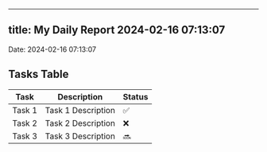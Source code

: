 
---
title: My Daily Report 2024-02-16 07:13:07
---

Date: 2024-02-16 07:13:07

## Tasks Table

| Task | Description | Status |
|------|-------------|--------|
| Task 1 | Task 1 Description | ✅ |
| Task 2 | Task 2 Description | ❌ |
| Task 3 | Task 3 Description | 🔜 |
